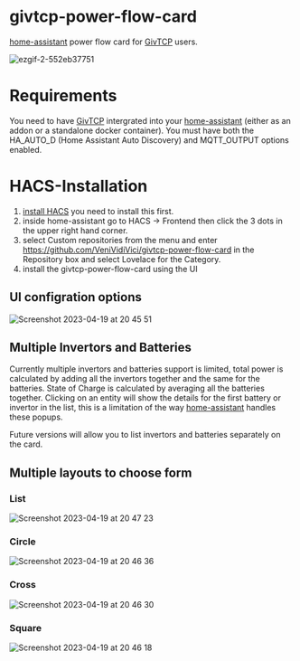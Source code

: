 # givtcp-power-flow-card

[home-assistant](home-assistant.io) power flow card for [GivTCP](https://github.com/britkat1980/giv_tcp) users.


![ezgif-2-552eb37751](https://user-images.githubusercontent.com/19427540/233187034-a4adfd2c-6c0d-443f-87fa-87543ed940e2.gif)



# Requirements

You need to have [GivTCP](https://github.com/britkat1980/giv_tcp) intergrated into your [home-assistant](home-assistant.io) (either as an addon or a standalone docker container).
You must have both the HA_AUTO_D (Home Assistant Auto Discovery) and MQTT_OUTPUT options enabled.

# HACS-Installation

1. [install HACS](https://hacs.xyz/docs/installation/installation) you need to install this first.
2. inside home-assistant go to HACS -> Frontend then click the 3 dots in the upper right hand corner.
3. select Custom repositories from the menu and enter https://github.com/VeniVidiVici/givtcp-power-flow-card in the Repository box and select Lovelace for the Category.
4. install the givtcp-power-flow-card using the UI


## UI configration options
![Screenshot 2023-04-19 at 20 45 51](https://user-images.githubusercontent.com/19427540/233187002-a550e64a-ac83-473a-8b58-870db139e587.png)

## Multiple Invertors and Batteries

Currently multiple invertors and batteries support is limited, total power is calculated by adding all the invertors together and the same for the batteries. State of Charge is calculated by averaging all the batteries together.
Clicking on an entity will show the details for the first battery or invertor in the list, this is a limitation of the way [home-assistant](home-assistant.io) handles these popups.

Future versions will allow you to list invertors and batteries separately on the card.

## Multiple layouts to choose form
### List
![Screenshot 2023-04-19 at 20 47 23](https://user-images.githubusercontent.com/19427540/233186987-c6318188-c4f6-4e7a-a274-88fe36616425.png)

### Circle
![Screenshot 2023-04-19 at 20 46 36](https://user-images.githubusercontent.com/19427540/233186990-b94f2711-ea60-459e-9f17-d70940efe454.png)

### Cross
![Screenshot 2023-04-19 at 20 46 30](https://user-images.githubusercontent.com/19427540/233186993-afbd77cf-ef54-477a-8eb3-06061ffc7067.png)

### Square
![Screenshot 2023-04-19 at 20 46 18](https://user-images.githubusercontent.com/19427540/233187000-979c64ad-89ae-4d10-821d-76ff9e3e5dd5.png)
